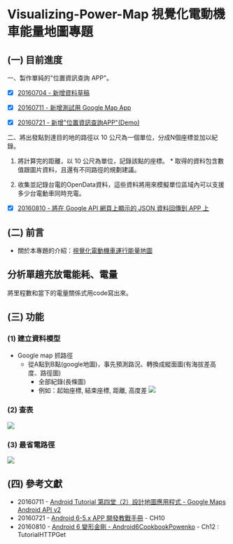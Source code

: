 # Visualizing-Power-Map    視覺化電動機車能量地圖專題

## (一) 目前進度
一、製作單純的"位置資訊查詢 APP"。
- [x] [20160704 - 新增資料草稿](/20160704)
- [x] [20160711 - 新增測試用 Google Map App](/20160711/README.md)
- [x] [20160721 - 新增"位置資訊查詢APP"(Demo)](/20160721/README.md)


二、將出發點到達目的地的路徑以 10 公尺為一個單位，分成N個座標並加以紀錄。

1. 將計算完的距離，以 10 公尺為單位，記錄該點的座標。
		* 取得的資料包含數值跟圖片資料，且還有不同路徑的規劃建議。
		
2. 收集並記錄台電的OpenData資料，這些資料將用來模擬單位區域內可以支援多少台電動車同時充電。
- [x] [20160810 - 將在 Google API 網頁上顯示的 JSON 資料回傳到 APP 上](/20160810/README.md)




## (二) 前言
* 關於本專題的介紹：[視覺化電動機車運行能量地圖](https://shouzo.github.io/collections/data-science/20160617-MapProject-1.html#/)


## 分析單趟充放電能耗、電量
將里程數和當下的電量關係式用code寫出來。








## (三) 功能

### (1) 建立資料模型
* Google map 抓路徑
	* 從A點到B點(google地圖)，事先預測路況、轉換成縱面圖(有海拔差高度、路徑圖)
		* 全部紀錄(長條圖)
		* 例如：起始座標, 結束座標, 距離, 高度差
![](https://i.imgur.com/9TO9pQh.jpg)





### (2) 查表
![](https://i.imgur.com/XLcXnSV.jpg)



### (3) 最省電路徑
![](https://i.imgur.com/xmEG8nX.jpg)





## (四) 參考文獻
* 20160711 - [Android Tutorial 第四堂（2）設計地圖應用程式 - Google Maps Android API v2](http://www.codedata.com.tw/mobile/android-tutorial-the-4th-class-google-maps-android-api-v2/)
* 20160721 - [Android 6-5.x APP 開發教戰手冊](http://www.books.com.tw/products/0010693225) - CH10
* 20160810 - [Android 6 變形金剛 - Android6CookbookPowenko](https://github.com/powenko/Android6CookbookPowenko) - Ch12 : TutorialHTTPGet

